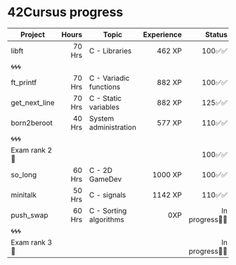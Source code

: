 # 42Cursus progress


| Project          | Hours    | Topic                     | Experience | Status |Project link |
| ---------------- |---------:| ------------------------- | ---------: | ----: | :----: | 
| libft            | 70 Hrs   | C - Libraries             | 462 XP     | 100✅✅ |https://github.com/Himejjad/libft.c| 
| 🌀🌀🌀            |          |                           |            |        |  |
| ft_printf        | 70 Hrs   | C - Variadic functions    | 882 XP     | 100✅✅ |https://github.com/Himejjad/ft_printf|
| get_next_line    | 70 Hrs   | C - Static variables      | 882 XP     | 125✅✅ |https://github.com/Himejjad/get_next_line|
| born2beroot      | 40 Hrs   | System administration     | 577 XP     | 110✅✅ |https://github.com/Himejjad/born2beroot|
| 🌀🌀🌀            |          |                           |            |        | |
| Exam rank 2  🚩  |          |                           |            | 100✅✅ |https://github.com/Himejjad/exam-rank-2|
| so_long          | 60 Hrs   | C - 2D GameDev            | 1000 XP    | 100✅✅ |https://github.com/Himejjad/so_long|
| minitalk           | 50 Hrs   | C - signals                  | 1142 XP    | 110✅✅ |https://github.com/Himejjad/minitalk|
| push_swap        | 60 Hrs   | C - Sorting algorithms    | 0XP |       In progress🔄🔄     | https://github.com/Himejjad/push_swap |
| 🌀🌀🌀            |          |                           |            |        | | 
| Exam rank 3  🚩  |          |                           |            | In progress🔄🔄 | |
